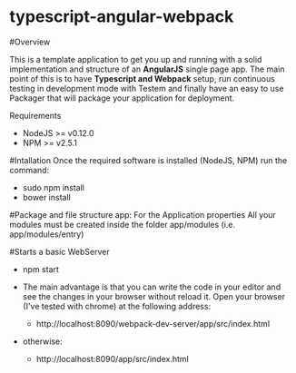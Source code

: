 # typescript-angular-webpack

#Overview

This is a template application to get you up and running with a solid implementation and structure of an **AngularJS** single page app. The main point of this is to have **Typescript and Webpack** setup, run continuous testing in development mode with Testem and finally have an easy to use Packager that will package your application for deployment.

Requirements

- NodeJS >= v0.12.0
- NPM >= v2.5.1

#Intallation
Once the required software is installed (NodeJS, NPM) run the command:
- sudo npm install 
- bower install

#Package and file structure
app: For the Application properties
All your modules must be created inside the folder app/modules (i.e. app/modules/entry)


#Starts a basic WebServer
- npm start

- The main advantage is that you can write the code in your editor and see the changes in your browser without reload it. Open your browser (I've tested with chrome) at the following address:
    - http://localhost:8090/webpack-dev-server/app/src/index.html 
         
- otherwise:
    - http://localhost:8090/app/src/index.html
